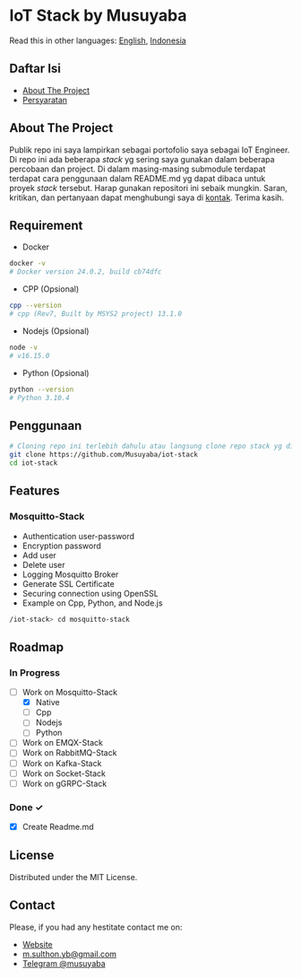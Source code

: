 # IoT Stack by Musuyaba
Read this in other languages: [English](README.md), [Indonesia](README.id.md)

## Daftar Isi
* [About The Project](#about-the-project)
* [Persyaratan](#requirement)

## About The Project
Publik repo ini saya lampirkan sebagai portofolio saya sebagai IoT Engineer. Di repo ini ada beberapa *stack* yg sering saya gunakan dalam beberapa percobaan dan project. Di dalam masing-masing submodule terdapat terdapat cara penggunaan dalam README.md yg dapat dibaca untuk proyek *stack* tersebut. Harap gunakan repositori ini sebaik mungkin. Saran, kritikan, dan pertanyaan dapat menghubungi saya di [kontak](#contact). Terima kasih.

## Requirement
- Docker
```bash
docker -v
# Docker version 24.0.2, build cb74dfc
```
- CPP (Opsional)
```bash
cpp --version 
# cpp (Rev7, Built by MSYS2 project) 13.1.0
```
- Nodejs (Opsional)
```bash
node -v
# v16.15.0
```
- Python (Opsional)
```bash
python --version
# Python 3.10.4
```

## Penggunaan
```bash
# Cloning repo ini terlebih dahulu atau langsung clone repo stack yg dibutuhkan
git clone https://github.com/Musuyaba/iot-stack
cd iot-stack
```

## Features
### Mosquitto-Stack
- Authentication user-password
- Encryption password
- Add user
- Delete user
- Logging Mosquitto Broker
- Generate SSL Certificate
- Securing connection using OpenSSL
- Example on Cpp, Python, and Node.js

```bash
/iot-stack> cd mosquitto-stack
```

## Roadmap
### In Progress
- [ ] Work on Mosquitto-Stack
    - [x] Native
    - [ ] Cpp
    - [ ] Nodejs
    - [ ] Python

- [ ] Work on EMQX-Stack
- [ ] Work on RabbitMQ-Stack
- [ ] Work on Kafka-Stack
- [ ] Work on Socket-Stack
- [ ] Work on gGRPC-Stack

### Done ✓
- [x] Create Readme.md

## License

Distributed under the MIT License. 


## Contact
Please, if you had any hestitate contact me on: 
- [Website](https://musuyaba.my.id)
- <m.sulthon.yb@gmail.com>
- [Telegram @musuyaba](https://t.me/musuyaba)


<!-- # Mosquitto - Authentication
## docker compose --profile mosquitto-stack config
## docker compose --profile mosquitto-stack up --build -d
## docker compose logs -f mosquitto-sub
## docker compose exec mosquitto-broker mosquitto_passwd -b /mosquitto/config/password.txt newUser newUser
## docker restart mosquitto-broker
## docker compose exec mosquitto-pub mosquitto_pub -h mosquitto-broker -t topics/iot -m "Wellcome to Hell as admin" -u admin -P admin --cafile /mosquitto/certs/ca.crt --tls-version tlsv1.2 -d
## docker compose exec mosquitto-pub mosquitto_pub -h mosquitto-broker -t topics/iot -m "Wellcome to Hell as user" -u user -P user -d
## docker compose exec mosquitto-pub mosquitto_pub -h mosquitto-broker -t topics/iot -m "Wellcome to Hell as newUser" -u newUser -P newUser -d
## docker compose exec mosquitto-broker mosquitto_passwd -D /mosquitto/config/password.txt user
## docker restart mosquitto-broker
## docker compose exec mosquitto-pub mosquitto_pub -h mosquitto-broker -t topics/iot -m "Wellcome to Hell as user" -u user -P user
## docker compose --profile mosquitto-stack down

RabbitMQ - Telegraf - InfluxDB Grafana
EMQX - Telegraf - InfluxDB Grafana

Kafka
# iot-stack -->
